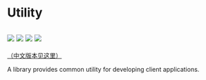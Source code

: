 # Utility

![](https://github.com/Streamlet/utility/actions/workflows/windows.yml/badge.svg) ![](https://github.com/Streamlet/utility/actions/workflows/winxp.yml/badge.svg) ![](https://github.com/Streamlet/utility/actions/workflows/linux.yml/badge.svg) ![](https://github.com/Streamlet/utility/actions/workflows/macos.yml/badge.svg)
---
[（中文版本见这里）](README_zh.md)

A library provides common utility for developing client applications.
